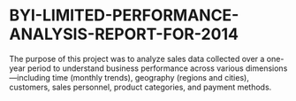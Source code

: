 # BYI-LIMITED-PERFORMANCE-ANALYSIS-REPORT-FOR-2014
The purpose of this project was to analyze sales data collected over a one-year period to understand business performance across various dimensions—including time (monthly trends), geography (regions and cities), customers, sales personnel, product categories, and payment methods.
